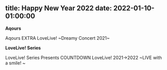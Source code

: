 title: Happy New Year 2022
date: 2022-01-10-01:00:00
---

**Aqours**

Aqours EXTRA LoveLive! ~Dreamy Concert 2021~

**LoveLive! Series**

LoveLive! Series Presents COUNTDOWN LoveLive! 2021→2022 ~LIVE with a smile! ~
